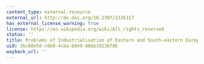 ```yaml
---
content_type: external-resource
external_url: http://dx.doi.org/10.2307/2226317
has_external_license_warning: true
license: https://en.wikipedia.org/wiki/All_rights_reserved
status: ''
title: Problems of Industrialisation of Eastern and South-eastern Europe
uid: 3bc88e5d-c6b8-4cba-b8e9-88eb10236786
wayback_url: ''
---
```

